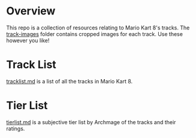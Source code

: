 # Overview
This repo is a collection of resources relating to Mario Kart 8's tracks. The [track-images](https://github.com/archmage/mk8-tracks/tree/master/track-images) folder contains cropped images for each track. Use these however you like!

# Track List
[tracklist.md](https://github.com/archmage/mk8-tracks/blob/master/tracklist.md) is a list of all the tracks in Mario Kart 8.

# Tier List
[tierlist.md](https://github.com/archmage/mk8-tracks/blob/master/tierlist.md) is a subjective tier list by Archmage of the tracks and their ratings.